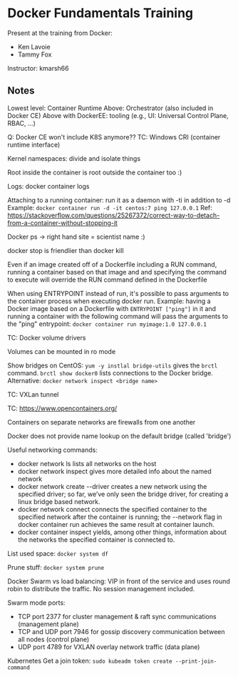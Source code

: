 # Docker Fundamentals Training

Present at the training from Docker:
* Ken Lavoie
* Tammy Fox

Instructor: kmarsh66

## Notes
Lowest level: Container Runtime
Above: Orchestrator (also included in Docker CE)
Above with DockerEE: tooling (e.g., UI: Universal Control Plane, RBAC, ...)

Q: Docker CE won't include K8S anymore??
TC: Windows CRI (container runtime interface)

Kernel namespaces: divide and isolate things

Root inside the container is root outside the container too :)

Logs: docker container logs <container name>

Attaching to a running container: run it as a daemon with -ti in addition to -d
Example: `docker container run -d -it centos:7 ping 127.0.0.1`
Ref: https://stackoverflow.com/questions/25267372/correct-way-to-detach-from-a-container-without-stopping-it


Docker ps -> right hand site = scientist name :)

docker stop is friendlier than docker kill

Even if an image created off of a Dockerfile including a RUN command, running a container based on that image and and specifying the command to execute will override the RUN command defined in the Dockerfile

When using ENTRYPOINT instead of run, it's possible to pass arguments to the container process when executing docker run.
Example: having a Docker image based on a Dockerfile with `ENTRYPOINT ["ping"]` in it and running a container with the following command will pass the arguments to the "ping" entrypoint: `docker container run myimage:1.0 127.0.0.1`

TC: Docker volume drivers

Volumes can be mounted in ro mode

Show bridges on CentOS: `yum -y instlal bridge-utils` gives the `brctl` command. `brctl show docker0` lists connections to the Docker bridge.
Alternative: `docker network inspect <bridge name>`

TC: VXLan tunnel

TC: https://www.opencontainers.org/

Containers on separate networks are firewalls from one another

Docker does not provide name lookup on the default bridge (called 'bridge')

Useful networking commands:
* docker network ls lists all networks on the host
* docker network inspect <network name> gives more detailed info about the named network
* docker network create --driver <driver> <network name> creates a new network using the specified driver; so far, we’ve only seen the bridge driver, for creating a linux bridge based network.
* docker network connect <network name> <container name or id> connects the specified container to the specified network after the container is running; the --network flag in docker container run achieves the same result at container launch.
* docker container inspect <container name or id> yields, among other things, information about the networks the specified container is connected to.

List used space: `docker system df`

Prune stuff: `docker system prune`

Docker Swarm vs load balancing: VIP in front of the service and uses round robin to distribute the traffic. No session management included.

Swarm mode ports:
* TCP port 2377 for cluster management & raft sync communications (management plane)
* TCP and UDP port 7946 for gossip discovery communication between all nodes (control plane)
* UDP port 4789 for VXLAN overlay network traffic (data plane)

Kubernetes
Get a join token: `sudo kubeadm token create --print-join-command`